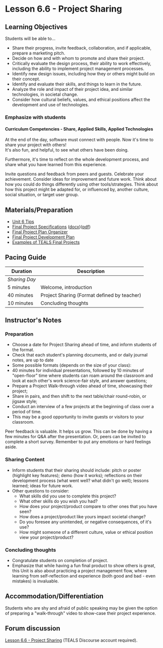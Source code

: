 # Lesson 6.6 - Project Sharing

## Learning Objectives

Students will be able to...

* Share their progress, invite feedback, collaboration, and if applicable, prepare a marketing pitch.
* Decide on how and with whom to promote and share their project.
* Critically evaluate the design process, their ability to work effectively, including the ability to implement project management processes.
* Identify new design issues, including how they or others might build on their concept.
* Identify and evaluate their skills, and things to learn in the future.
* Analyze the role and impact of their project idea, and similar technologies, in societal change.
* Consider how cultural beliefs, values, and ethical positions affect the development and use of technologies.

### Emphasize with students

#### Curriculum Competencies - Share, Applied Skills, Applied Technologies

At the end of the day, software must connect with people.  Now it's time to share your project with others!  
It's also fun, and helpful, to see what others have been doing.  

Furthermore, it's time to reflect on the whole development process, and share what you have learned from this experience.  

Invite questions and feedback from peers and guests.  Celebrate your achievement.  Consider ideas for improvement and future work. Think about how you could do things differently using other tools/strategies. Think about how this project might be adapted for, or influenced by, another culture, social situation, or target user group.

## Materials/Preparation

* [Unit 6 Tips](unit_6_tips.md)
* [Final Project Specifications][] ([docx][])([pdf][])
* [Final Project Plan Organizer][]
* [Final Project Development Plan][]
* [Examples of TEALS Final Projects](https://youtu.be/aV6LFVXxd34)

## Pacing Guide

| Duration      | Description                                   |
| ------------- | --------------------------------------------- |
| _Sharing Day_   |                                               |
| 5 minutes     | Welcome, introduction |
| 40 minutes    | Project Sharing (Format defined by teacher)                           |
| 10 minutes    | Concluding thoughts                                   |

## Instructor's Notes

### Preparation

* Choose a date for Project Sharing ahead of time, and inform students of the format.
* Check that each student's planning documents, and or daily journal notes, are up to date
* Some possible formats (depends on the size of your class):
* 40 minutes for individual presentations, followed by 10 minutes of "open-floor" time where students can roam around the classroom and look at each other's work science-fair style, and answer questions;
* Prepare a Project Walk-through video ahead of time, showcasing their project;
* Share in pairs, and then shift to the next table/chair round-robin, or jigsaw style;  
* Conduct an interview of a few projects at the beginning of class over a period of time.
* This may be a good opportunity to invite guests or visitors to your classroom.

Peer feedback is valuable.  It helps us grow.  This can be done by having a few minutes for Q&A after the presentation.  Or, peers can be invited to complete a short survey.  Remember to put any emotions or hard feelings aside.

### Sharing Content

* Inform students that their sharing should include:  pitch or poster (highlight key features); demo (how it works); reflections on their development process (what went well? what didn't go well);  lessons learned;  ideas for future work.
* Other questions to consider:
  * What skills did you use to complete this project?
  * What other skills do you wish you had?
  * How does your project/product compare to other ones that you have seen?
  * How does a project/product like yours impact societal change?
  * Do you foresee any unintended, or negative consequences, of it's use?
  * How might someone of a different culture, value or ethical position view your project/product?

### Concluding thoughts

* Congratulate students on completion of project.
* Emphasize that while having a fun final product to show others is great, this Unit is also about practicing a project management flow, where learning from self-reflection and experience (both good and bad - even mistakes) is invaluable.

## Accommodation/Differentiation

Students who are shy and afraid of public speaking may be given the option of preparing a "walk-through" video to show-case their project experience.

## Forum discussion

[Lesson 6.6 - Project Sharing](http://forums.tealsk12.org/c/intro-unit-6/lesson-6-6-project-sharing) (TEALS Discourse account required).

[Final Project Plan Organizer]: https://github.com/TEALSK12/introduction-to-computer-science/blob/master/Unit%206%20Word/Final%20Project%20Plan%20Organizer.docx?raw=true
[Final Project Development Plan]: https://github.com/TEALSK12/introduction-to-computer-science/blob/master/Unit%206%20Word/Final%20Project%20Development%20Plan.docx?raw=true
[Final Project Specifications]: project_6.md
[docx]: https://github.com/TEALSK12/introduction-to-computer-science/blob/master/Projects/Projects%20Word/Project%206%20Final%20Project.docx?raw=true
[pdf]: https://github.com/TEALSK12/introduction-to-computer-science/blob/master/Projects/Projects%20PDF/Project%206%20Final%20Project.pdf?raw=true
